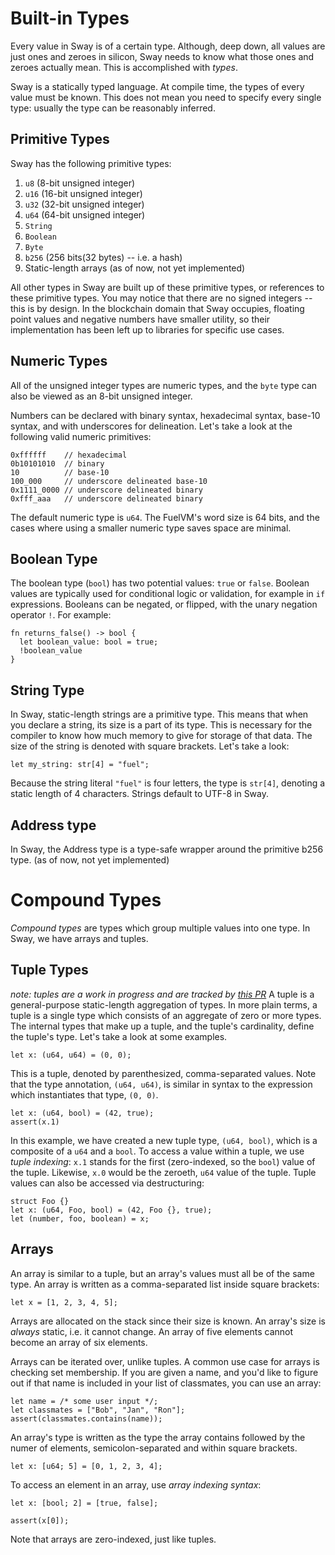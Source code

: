 # Built-in Types

Every value in Sway is of a certain type. Although, deep down, all values are just ones and zeroes in silicon, Sway needs to know what those ones and zeroes actually mean. This is accomplished with _types_.

Sway is a statically typed language. At compile time, the types of every value must be known. This does not mean you need to specify every single type: usually the type can be reasonably inferred.

## Primitive Types

Sway has the following primitive types:

1. `u8` (8-bit unsigned integer)
1. `u16` (16-bit unsigned integer)
1. `u32` (32-bit unsigned integer)
1. `u64` (64-bit unsigned integer)
1. `String`
1. `Boolean`
1. `Byte`
1. `b256` (256 bits(32 bytes) -- i.e. a hash)
1. Static-length arrays (as of now, not yet implemented)

All other types in Sway are built up of these primitive types, or references to these primitive types. You may notice that there are no signed integers -- this is by design. In the blockchain domain that Sway occupies, floating point values and negative numbers have smaller utility, so their implementation has been left up to libraries for specific use cases.

## Numeric Types

All of the unsigned integer types are numeric types, and the `byte` type can also be viewed as an 8-bit unsigned integer.

Numbers can be declared with binary syntax, hexadecimal syntax, base-10 syntax, and with underscores for delineation. Let's take a look at the following valid numeric primitives:

```sway
0xffffff    // hexadecimal
0b10101010  // binary
10          // base-10
100_000     // underscore delineated base-10
0x1111_0000 // underscore delineated binary
0xfff_aaa   // underscore delineated binary
```

The default numeric type is `u64`. The FuelVM's word size is 64 bits, and the cases where using a smaller numeric type saves space are minimal.

## Boolean Type

The boolean type (`bool`) has two potential values: `true` or `false`. Boolean values are typically used for conditional logic or validation, for example in `if` expressions. Booleans can be negated, or flipped, with the unary negation operator `!`. For example:

```sway
fn returns_false() -> bool {
  let boolean_value: bool = true;
  !boolean_value
}
```

## String Type

In Sway, static-length strings are a primitive type. This means that when you declare a string, its size is a part of its type. This is necessary for the compiler to know how much memory to give for storage of that data. The size of the string is denoted with square brackets. Let's take a look:

```sway
let my_string: str[4] = "fuel";
```

Because the string literal `"fuel"` is four letters, the type is `str[4]`, denoting a static length of 4 characters. Strings default to UTF-8 in Sway.

## Address type

In Sway, the Address type is a type-safe wrapper around the primitive b256 type.
(as of now, not yet implemented)

# Compound Types
_Compound types_ are types which group multiple values into one type. In Sway, we have arrays and tuples.

## Tuple Types
_note: tuples are a work in progress and are tracked by [this PR](https://github.com/FuelLabs/sway/pull/399)_
A tuple is a general-purpose static-length aggregation of types. In more plain terms, a tuple is a single type which consists of an aggregate of zero or more types. The internal types that make up a tuple, and the tuple's cardinality, define the tuple's type. Let's take a look at some examples.

```sway
let x: (u64, u64) = (0, 0);
```

This is a tuple, denoted by parenthesized, comma-separated values. Note that the type annotation, `(u64, u64)`, is similar in syntax to the expression which instantiates that type, `(0, 0)`. 

```sway
let x: (u64, bool) = (42, true);
assert(x.1)
```

In this example, we have created a new tuple type, `(u64, bool)`, which is a composite of a `u64` and a `bool`. To access a value within a tuple, we use _tuple indexing_: `x.1` stands for the first (zero-indexed, so the `bool`) value of the tuple. Likewise, `x.0` would be the zeroeth, `u64` value of the tuple. Tuple values can also be accessed via destructuring:

```sway
struct Foo {}
let x: (u64, Foo, bool) = (42, Foo {}, true);
let (number, foo, boolean) = x;
```

## Arrays

An array is similar to a tuple, but an array's values must all be of the same type. An array is written as a comma-separated list inside square brackets:

```sway
let x = [1, 2, 3, 4, 5];
```

Arrays are allocated on the stack since their size is known. An array's size is _always_ static, i.e. it cannot change. An array of five elements cannot become an array of six elements. 

Arrays can be iterated over, unlike tuples. A common use case for arrays is checking set membership. If you are given a name, and you'd like to figure out if that name is included in your list of classmates, you can use an array:

```sway
let name = /* some user input */;
let classmates = ["Bob", "Jan", "Ron"];
assert(classmates.contains(name));
```

An array's type is written as the type the array contains followed by the numer of elements, semicolon-separated and within square brackets.

```sway
let x: [u64; 5] = [0, 1, 2, 3, 4];
```

To access an element in an array, use _array indexing syntax_:

```sway
let x: [bool; 2] = [true, false];

assert(x[0]);
```

Note that arrays are zero-indexed, just like tuples.